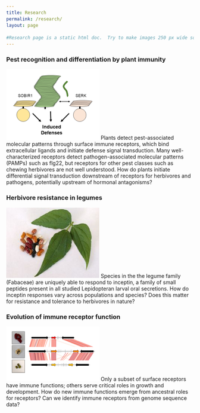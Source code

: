 ```yaml
---
title: Research
permalink: /research/
layout: page

#Research page is a static html doc.  Try to make images 250 px wide so that text wraps nicely.
---
```


### Pest recognition and differentiation by plant immunity

<img src="/images/research1.png" class="align-left" alt="">
Plants detect pest-associated molecular patterns through surface immune receptors, which bind extracellular ligands and initiate defense signal transduction.  Many well-characterized receptors detect pathogen-associated molecular patterns (PAMPs) such as flg22, but receptors for other pest classes such as chewing herbivores are not well understood.  How do plants initiate differential signal transduction downstream of receptors for herbivores and pathogens, potentially upstream of hormonal antagonisms?
<BR CLEAR="left">

### ​Herbivore resistance in legumes
<img src="/images/research2.jpg" class="align-left" alt="">
Species in the the legume family (Fabaceae) are uniquely able to respond to inceptin, a family of small peptides present in all studied Lepidopteran larval oral secretions.  How do inceptin responses vary across populations and species?  Does this matter for resistance and tolerance to herbivores in nature?
<BR CLEAR="left">

### Evolution of immune receptor function
<img src="/images/research3.png" class="align-left" alt="">
Only a subset of surface receptors have immune functions; others serve critical roles in growth and development.  How do new immune functions emerge from ancestral roles for receptors?  Can we identify immune receptors from genome sequence data?
